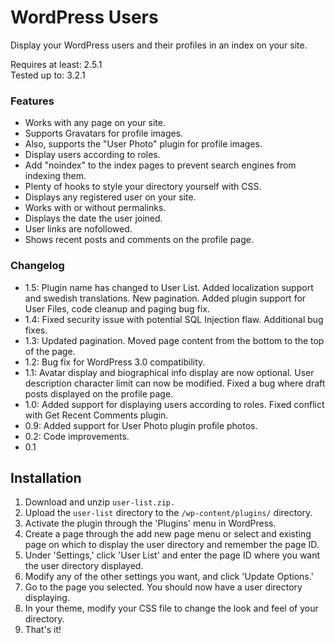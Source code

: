 # WordPress Users

Display your WordPress users and their profiles in an index on your site.

Requires at least: 2.5.1  
Tested up to: 3.2.1

### Features

* Works with any page on your site. 
* Supports Gravatars for profile images.
* Also, supports the "User Photo" plugin for profile images. 
* Display users according to roles.
* Add "noindex" to the index pages to prevent search engines from indexing them. 
* Plenty of hooks to style your directory yourself with CSS. 
* Displays any registered user on your site.
* Works with or without permalinks. 
* Displays the date the user joined.
* User links are nofollowed. 
* Shows recent posts and comments on the profile page.

### Changelog

* 1.5: Plugin name has changed to User List. Added localization support and swedish translations. New pagination. Added plugin support for User Files, code cleanup and paging bug fix.
* 1.4: Fixed security issue with potential SQL Injection flaw. Additional bug fixes.
* 1.3: Updated pagination. Moved page content from the bottom to the top of the page.
* 1.2: Bug fix for WordPress 3.0 compatibility.
* 1.1: Avatar display and biographical info display are now optional. User description character limit can now be modified. Fixed a bug where draft posts displayed on the profile page.
* 1.0: Added support for displaying users according to roles. Fixed conflict with Get Recent Comments plugin.
* 0.9: Added support for User Photo plugin profile photos.
* 0.2: Code improvements.
* 0.1

## Installation

1. Download and unzip `user-list.zip.`
1. Upload the `user-list` directory to the `/wp-content/plugins/` directory.
1. Activate the plugin through the 'Plugins' menu in WordPress.
1. Create a page through the add new page menu or select and existing page on which to display the user directory and remember the page ID.
1. Under 'Settings,' click 'User List' and enter the page ID where you want the user directory displayed.
1. Modify any of the other settings you want, and click 'Update Options.' 
1. Go to the page you selected. You should now have a user directory displaying.
1. In your theme, modify your CSS file to change the look and feel of your directory.
1. That's it!
